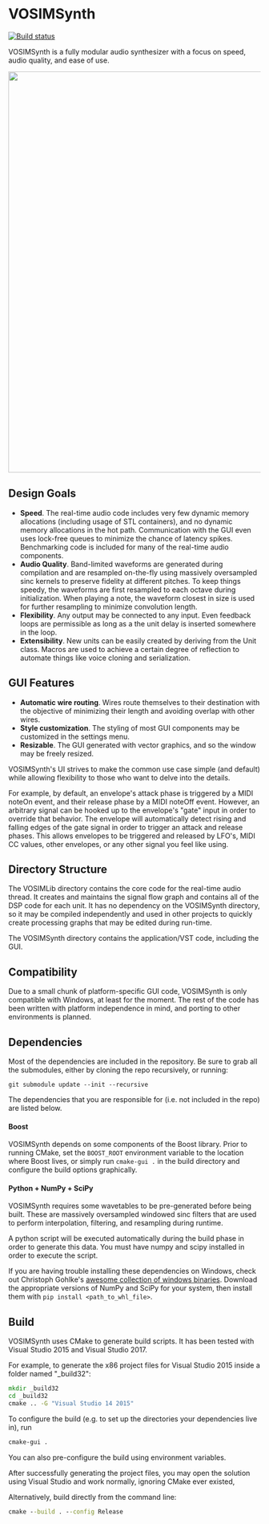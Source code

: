 # VOSIMSynth
[![Build status](https://ci.appveyor.com/api/projects/status/49ghy4v5wbkmi0ot?svg=true)](https://ci.appveyor.com/project/austensatterlee/vosimsynth)

VOSIMSynth is a fully modular audio synthesizer with a focus on speed, audio quality, and ease of use.

<p align="center">
<img src="https://raw.github.com/austensatterlee/VOSIMSynth/newgraphics/screenshots/VOSIMProject_1.png"
width=800>
</p>

## Design Goals
- **Speed**. The real-time audio code includes very few dynamic memory allocations (including usage of STL
  containers), and no dynamic memory allocations in the hot path. Communication with the GUI even uses lock-free
  queues to minimize the chance of latency spikes. Benchmarking code is included for many of the real-time
  audio components.
- **Audio Quality**. Band-limited waveforms are generated during compilation and are resampled on-the-fly
  using massively oversampled sinc kernels to preserve fidelity at different pitches. To keep things speedy,
  the waveforms are first resampled to each octave during initialization. When playing a note, the waveform closest in size is used for further resampling to minimize convolution length.
- **Flexibility**. Any output may be connected to any input. Even feedback loops are permissible as long as a
  the unit delay is inserted somewhere in the loop. 
- **Extensibility**. New units can be easily created by deriving from the Unit class. Macros are used to achieve
  a certain degree of reflection to automate things like voice cloning and serialization.

## GUI Features
- **Automatic wire routing**. Wires route themselves to their destination with the objective of minimizing
  their length and avoiding overlap with other wires.
- **Style customization**. The styling of most GUI components may be customized in the settings menu.
- **Resizable**. The GUI generated with vector graphics, and so the window may be freely resized.

VOSIMSynth's UI strives to make the common use case simple (and default) while allowing flexibility to those
who want to delve into the details. 

For example, by default, an envelope's attack phase is triggered by a MIDI noteOn event, and their release
phase by a MIDI noteOff event. However, an arbitrary signal can be hooked up to the envelope's "gate" input in
order to override that behavior. The envelope will automatically detect rising and falling edges of the gate
signal in order to trigger an attack and release phases. This allows envelopes to be triggered and released by
LFO's, MIDI CC values, other envelopes, or any other signal you feel like using.

## Directory Structure
The VOSIMLib directory contains the core code for the real-time audio thread. It creates and maintains the
signal flow graph and contains all of the DSP code for each unit. It has no dependency on the VOSIMSynth
directory, so it may be compiled independently and used in other projects to quickly create processing graphs
that may be edited during run-time.

The VOSIMSynth directory contains the application/VST code, including the GUI.

## Compatibility
Due to a small chunk of platform-specific GUI code, VOSIMSynth is only compatible with Windows, at least for
the moment. The rest of the code has been written with platform independence in mind, and porting to other
environments is planned.

## Dependencies
Most of the dependencies are included in the repository. Be sure to grab all the submodules, either by cloning
the repo recursively, or running:
```
git submodule update --init --recursive
```

The dependencies that you are responsible for (i.e. not included in the repo) are listed below.

#### Boost
VOSIMSynth depends on some components of the Boost library. Prior to running CMake, set the `BOOST_ROOT`
environment variable to the location where Boost lives, or simply run `cmake-gui .` in the build directory and
configure the build options graphically.

#### Python + NumPy + SciPy
VOSIMSynth requires some wavetables to be pre-generated before being built. These are massively oversampled
windowed sinc filters that are used to perform interpolation, filtering, and resampling during runtime.

A python script will be executed automatically during the build phase in order to generate this data. You must
have numpy and scipy installed in order to execute the script.

If you are having trouble installing these dependencies on Windows, check out Christoph Gohlke's [awesome
collection of windows binaries](http://www.lfd.uci.edu/~gohlke/pythonlibs). Download the appropriate versions
of NumPy and SciPy for your system, then install them with `pip install <path_to_whl_file>`.

## Build
VOSIMSynth uses CMake to generate build scripts. It has been tested with Visual Studio 2015 and Visual
Studio 2017.

For example, to generate the x86 project files for Visual Studio 2015 inside a folder named "_build32":
```cmd
mkdir _build32 
cd _build32
cmake .. -G "Visual Studio 14 2015"
```

To configure the build (e.g. to set up the directories your dependencies live in), run 
```cmd
cmake-gui .
``` 

You can also pre-configure the build using environment variables.

After successfully generating the project files, you may open the solution using Visual Studio and work
normally, ignoring CMake ever existed,

Alternatively, build directly from the command line:
```cmd
cmake --build . --config Release
```
